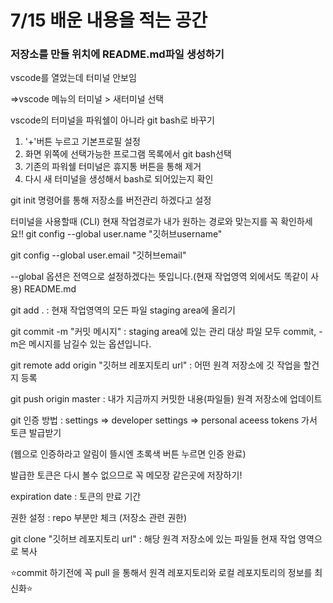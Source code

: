 # 7/15 배운 내용을 적는 공간
###  저장소를 만들 위치에 README.md파일 생성하기

vscode를 열었는데 터미널 안보임

=>vscode 메뉴의 터미널 > 새터미널 선택

vscode의 터미널을 파워쉘이 아니라 git bash로 바꾸기

1. '+'버튼 누르고 기본프로필 설정
2. 화면 위쪽에 선택가능한 프로그램 목록에서 git bash선택
3. 기존의 파워쉘 터미널은 휴지통 버튼을 통해 제거
4. 다시 새 터미널을 생성해서 bash로 되어있는지 확인

git init 명령어를 통해 저장소를 버전관리 하겠다고 설정

터미널을 사용할때 (CLI) 현재 작업경로가 내가 원하는 경로와 맞는지를 꼭 확인하세요!!
git config --global user.name "깃허브username"

git config --global user.email "깃허브email"

--global 옵션은 전역으로 설정하겠다는 뜻입니다.(현재 작업영역 외에서도 똑같이 사용)
README.md

git add . : 현재 작업영역의 모든 파일 staging area에 올리기

git commit -m "커밋 메시지" : staging area에 있는 관리 대상 파일 모두 commit, -m은 메시지를 남길수 있는 옵션입니다.

git remote add origin "깃허브 레포지토리 url" : 어떤 원격 저장소에 깃 작업을 할건지 등록

git push origin master : 내가 지금까지 커밋한 내용(파일들) 원격 저장소에 업데이트

git 인증 방법 : settings => developer settings => personal aceess tokens 가서 토큰 발급받기

(웹으로 인증하라고 알림이 뜰시엔 초록색 버튼 누르면 인증 완료)

발급한 토큰은 다시 볼수 없으므로 꼭 메모장 같은곳에 저장하기!

expiration date : 토큰의 만료 기간

권한 설정 : repo 부분만 체크 (저장소 관련 권한)

git clone "깃허브 레포지토리 url" : 해당 원격 저장소에 있는 파일들 현재 작업 영역으로 복사

⭐commit 하기전에 꼭 pull 을 통해서 원격 레포지토리와 로컬 레포지토리의 정보를 최신화⭐